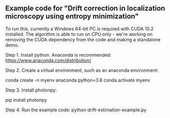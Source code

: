 Example code for "Drift correction in localization microscopy using entropy minimization"
-----------------------------------------------------------------------------------------

To run this, currently a Windows 64-bit PC is required with CUDA 10.2 installed. 
The algorithm is able to run on CPU only - we're working on removing the CUDA dependency from the code and making a standalone demo.

Step 1. 
Install python. Anaconda is recommended: https://www.anaconda.com/distribution/

Step 2.
Create a virtual environment, such as an anaconda environment:

conda create -n myenv anaconda python=3.8
conda activate myenv

Step 3.
Install photonpy:

pip install photonpy

Step 4.  Run the example code:
python drift-estimation-example.py
